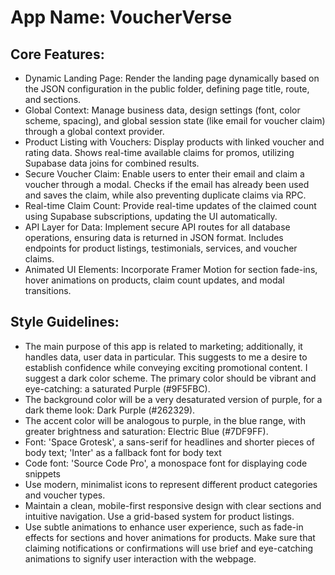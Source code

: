 # **App Name**: VoucherVerse

## Core Features:

- Dynamic Landing Page: Render the landing page dynamically based on the JSON configuration in the public folder, defining page title, route, and sections.
- Global Context: Manage business data, design settings (font, color scheme, spacing), and global session state (like email for voucher claim) through a global context provider.
- Product Listing with Vouchers: Display products with linked voucher and rating data. Shows real-time available claims for promos, utilizing Supabase data joins for combined results.
- Secure Voucher Claim: Enable users to enter their email and claim a voucher through a modal.  Checks if the email has already been used and saves the claim, while also preventing duplicate claims via RPC.
- Real-time Claim Count: Provide real-time updates of the claimed count using Supabase subscriptions, updating the UI automatically.
- API Layer for Data: Implement secure API routes for all database operations, ensuring data is returned in JSON format. Includes endpoints for product listings, testimonials, services, and voucher claims.
- Animated UI Elements: Incorporate Framer Motion for section fade-ins, hover animations on products, claim count updates, and modal transitions.

## Style Guidelines:

- The main purpose of this app is related to marketing; additionally, it handles data, user data in particular. This suggests to me a desire to establish confidence while conveying exciting promotional content. I suggest a dark color scheme. The primary color should be vibrant and eye-catching: a saturated Purple (#9F5FBC).
- The background color will be a very desaturated version of purple, for a dark theme look: Dark Purple (#262329).
- The accent color will be analogous to purple, in the blue range, with greater brightness and saturation: Electric Blue (#7DF9FF).
- Font: 'Space Grotesk', a sans-serif for headlines and shorter pieces of body text; 'Inter' as a fallback font for body text
- Code font: 'Source Code Pro', a monospace font for displaying code snippets
- Use modern, minimalist icons to represent different product categories and voucher types.
- Maintain a clean, mobile-first responsive design with clear sections and intuitive navigation.  Use a grid-based system for product listings.
- Use subtle animations to enhance user experience, such as fade-in effects for sections and hover animations for products. Make sure that claiming notifications or confirmations will use brief and eye-catching animations to signify user interaction with the webpage.